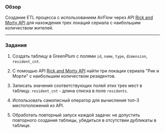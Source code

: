 ### Обзор

Создание ETL процесса с использованием AirFlow через API [Rick and Morty API](https://rickandmortyapi.com/documentation/#location) для
нахождения трех локаций сериала с наибольшим количеством жителей.

---

### Задания

1. Создать таблицу в GreenPlum с полями `id`, `name`, `type`, `dimension`, `resident_cnt`.

2. С помощью API [Rick and Morty API](https://rickandmortyapi.com/documentation/#location) найти три локации
   сериала "Рик и Морти" с наибольшим количеством резидентов.

3. Записать значения соответствующих полей этих трех мест в таблицу.
   `resident_cnt` - длина списка в поле `residents`.

4. Использовать самописный оператор для вычисления топ-3 местоположений из API.

5. Обработать повторный запуск каждой задачи: не допустить повторного создания таблицы, убедиться в отсутствии
дубликаты в таблице.
